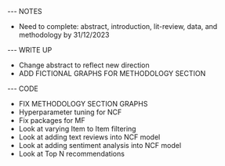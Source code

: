 --- NOTES 
- Need to complete: abstract, introduction, lit-review, data, and methodology by 31/12/2023


--- WRITE UP
- Change abstract to reflect new direction
- ADD FICTIONAL GRAPHS FOR METHODOLOGY SECTION

--- CODE
- FIX METHODOLOGY SECTION GRAPHS
- Hyperparameter tuning for NCF
- Fix packages for MF
- Look at varying Item to Item filtering 
- Look at adding text reviews into NCF model
- Look at adding sentiment analysis into NCF model
- Look at Top N recommendations
